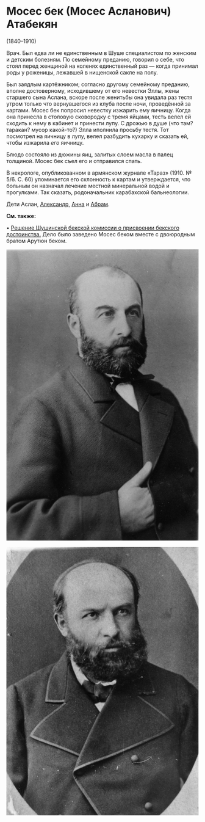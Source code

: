 # Мосес бек (Мосес Асланович) Атабекян
(1840–1910)

Врач. Был едва ли не единственным в Шуше специалистом по женским и детским болезням. По семейному преданию, говорил о себе, что стоял перед женщиной на коленях единственный раз — когда принимал роды у роженицы, лежавшей в нищенской сакле на полу.

Был заядлым картёжником; согласно другому семейному преданию, вполне достоверному, исходившему от его невестки Эллы, жены старшего сына Аслана, вскоре после женитьбы она увидала раз тестя утром только что вернувшегося из клуба после ночи, проведённой за картами. Мосес бек попросил невестку изжарить ему яичницу. Когда она принесла в столовую сковородку с тремя яйцами, тесть велел ей сходить к нему в кабинет и принести лупу. С дрожью в душе (что там? таракан? мусор какой-то?) Элла иполнила просьбу тестя. Тот посмотрел на яичницу в лупу, велел разбудить кухарку и сказать ей, чтобы изжарила *его* яичницу.

Блюдо состояло из дюжины яиц, залитых слоем масла в палец толщиной. Мосес бек съел его и отправился спать.

В некрологе, опубликованном в армянском журнале «Тараз» (1910. № 5/6. С. 60) упоминается его склонность к картам и утверждается, что больным он назначал лечение местной минеральной водой и прогулками. Так сказать, родоначальник карабахской бальнеологии.

Дети Аслан, [Александр](AMA.md), [Анна](AnMA.md) и [Абрам](AbMA.md).

**См. также:**

• [Решение Шушинской бекской комиссии о присвоении бекского достоинства.](doc-1872-02-24.md) Дело было заведено Мосес беком вместе с двоюродным братом Арутюн беком.

![](img/MbA2.jpg)

![](img/MbA1.jpg)